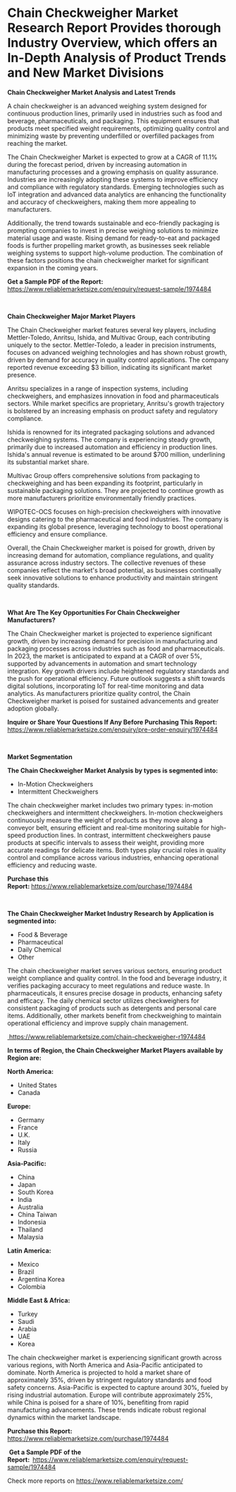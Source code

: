 <p><h1>Chain Checkweigher Market Research Report Provides thorough Industry Overview, which offers an In-Depth Analysis of Product Trends and New Market Divisions</h1></p><p><strong>Chain Checkweigher Market Analysis and Latest Trends</strong></p>
<p><p>A chain checkweigher is an advanced weighing system designed for continuous production lines, primarily used in industries such as food and beverage, pharmaceuticals, and packaging. This equipment ensures that products meet specified weight requirements, optimizing quality control and minimizing waste by preventing underfilled or overfilled packages from reaching the market.</p><p>The Chain Checkweigher Market is expected to grow at a CAGR of 11.1% during the forecast period, driven by increasing automation in manufacturing processes and a growing emphasis on quality assurance. Industries are increasingly adopting these systems to improve efficiency and compliance with regulatory standards. Emerging technologies such as IoT integration and advanced data analytics are enhancing the functionality and accuracy of checkweighers, making them more appealing to manufacturers. </p><p>Additionally, the trend towards sustainable and eco-friendly packaging is prompting companies to invest in precise weighing solutions to minimize material usage and waste. Rising demand for ready-to-eat and packaged foods is further propelling market growth, as businesses seek reliable weighing systems to support high-volume production. The combination of these factors positions the chain checkweigher market for significant expansion in the coming years.</p></p>
<p><strong>Get a Sample PDF of the Report:&nbsp;</strong> <a href="https://www.reliablemarketsize.com/enquiry/request-sample/1974484?utm_campaign=1897&utm_medium=2&utm_source=Github&utm_content=ia&utm_term=20022025&utm_id=chain-checkweigher">https://www.reliablemarketsize.com/enquiry/request-sample/1974484</a></p>
<p>&nbsp;</p>
<p><strong>Chain Checkweigher Major Market Players</strong></p>
<p><p>The Chain Checkweigher market features several key players, including Mettler-Toledo, Anritsu, Ishida, and Multivac Group, each contributing uniquely to the sector. Mettler-Toledo, a leader in precision instruments, focuses on advanced weighing technologies and has shown robust growth, driven by demand for accuracy in quality control applications. The company reported revenue exceeding $3 billion, indicating its significant market presence.</p><p>Anritsu specializes in a range of inspection systems, including checkweighers, and emphasizes innovation in food and pharmaceuticals sectors. While market specifics are proprietary, Anritsu's growth trajectory is bolstered by an increasing emphasis on product safety and regulatory compliance.</p><p>Ishida is renowned for its integrated packaging solutions and advanced checkweighing systems. The company is experiencing steady growth, primarily due to increased automation and efficiency in production lines. Ishida's annual revenue is estimated to be around $700 million, underlining its substantial market share.</p><p>Multivac Group offers comprehensive solutions from packaging to checkweighing and has been expanding its footprint, particularly in sustainable packaging solutions. They are projected to continue growth as more manufacturers prioritize environmentally friendly practices.</p><p>WIPOTEC-OCS focuses on high-precision checkweighers with innovative designs catering to the pharmaceutical and food industries. The company is expanding its global presence, leveraging technology to boost operational efficiency and ensure compliance.</p><p>Overall, the Chain Checkweigher market is poised for growth, driven by increasing demand for automation, compliance regulations, and quality assurance across industry sectors. The collective revenues of these companies reflect the market's broad potential, as businesses continually seek innovative solutions to enhance productivity and maintain stringent quality standards.</p></p>
<p>&nbsp;</p>
<p><strong>What Are The Key Opportunities For Chain Checkweigher Manufacturers?</strong></p>
<p><p>The Chain Checkweigher market is projected to experience significant growth, driven by increasing demand for precision in manufacturing and packaging processes across industries such as food and pharmaceuticals. In 2023, the market is anticipated to expand at a CAGR of over 5%, supported by advancements in automation and smart technology integration. Key growth drivers include heightened regulatory standards and the push for operational efficiency. Future outlook suggests a shift towards digital solutions, incorporating IoT for real-time monitoring and data analytics. As manufacturers prioritize quality control, the Chain Checkweigher market is poised for sustained advancements and greater adoption globally.</p></p>
<p><strong>Inquire or Share Your Questions If Any Before Purchasing This Report:</strong> <a href="https://www.reliablemarketsize.com/enquiry/pre-order-enquiry/1974484?utm_campaign=1897&utm_medium=2&utm_source=Github&utm_content=ia&utm_term=20022025&utm_id=chain-checkweigher">https://www.reliablemarketsize.com/enquiry/pre-order-enquiry/1974484</a></p>
<p>&nbsp;</p>
<p><strong>Market Segmentation</strong></p>
<p><strong>The Chain Checkweigher Market Analysis by types is segmented into:</strong></p>
<p><ul><li>In-Motion Checkweighers</li><li>Intermittent Checkweighers</li></ul></p>
<p><p>The chain checkweigher market includes two primary types: in-motion checkweighers and intermittent checkweighers. In-motion checkweighers continuously measure the weight of products as they move along a conveyor belt, ensuring efficient and real-time monitoring suitable for high-speed production lines. In contrast, intermittent checkweighers pause products at specific intervals to assess their weight, providing more accurate readings for delicate items. Both types play crucial roles in quality control and compliance across various industries, enhancing operational efficiency and reducing waste.</p></p>
<p><strong>Purchase this Report:&nbsp;</strong><a href="https://www.reliablemarketsize.com/purchase/1974484?utm_campaign=1897&utm_medium=2&utm_source=Github&utm_content=ia&utm_term=20022025&utm_id=chain-checkweigher">https://www.reliablemarketsize.com/purchase/1974484</a></p>
<p>&nbsp;</p>
<p><strong>The Chain Checkweigher Market Industry Research by Application is segmented into:</strong></p>
<p><ul><li>Food & Beverage</li><li>Pharmaceutical</li><li>Daily Chemical</li><li>Other</li></ul></p>
<p><p>The chain checkweigher market serves various sectors, ensuring product weight compliance and quality control. In the food and beverage industry, it verifies packaging accuracy to meet regulations and reduce waste. In pharmaceuticals, it ensures precise dosage in products, enhancing safety and efficacy. The daily chemical sector utilizes checkweighers for consistent packaging of products such as detergents and personal care items. Additionally, other markets benefit from checkweighing to maintain operational efficiency and improve supply chain management.</p></p>
<p><a href="https://www.reliablemarketsize.com/chain-checkweigher-r1974484?utm_campaign=1897&utm_medium=2&utm_source=Github&utm_content=ia&utm_term=20022025&utm_id=chain-checkweigher">&nbsp;https://www.reliablemarketsize.com/chain-checkweigher-r1974484</a></p>
<p><strong>In terms of Region, the Chain Checkweigher Market Players available by Region are:</strong></p>
<p>
    <p> <strong> North America: </strong>
        <ul>
            <li>United States</li>
            <li>Canada</li>
        </ul>
        </p> 
    <p> <strong> Europe: </strong>
        <ul>
            <li>Germany</li>
            <li>France</li>
            <li>U.K.</li>
            <li>Italy</li>
            <li>Russia</li>
        </ul>
        </p> 
    <p> <strong> Asia-Pacific: </strong>
        <ul>
            <li>China</li>
            <li>Japan</li>
            <li>South Korea</li>
            <li>India</li>
            <li>Australia</li>
            <li>China Taiwan</li>
            <li>Indonesia</li>
            <li>Thailand</li>
            <li>Malaysia</li>
        </ul>
        </p> 
    <p> <strong> Latin America: </strong>
        <ul>
            <li>Mexico</li>
            <li>Brazil</li>
            <li>Argentina Korea</li>
            <li>Colombia</li>
        </ul>
        </p> 
    <p> <strong> Middle East & Africa: </strong>
        <ul>
            <li>Turkey</li>
            <li>Saudi</li>
            <li>Arabia</li>
            <li>UAE</li>
            <li>Korea</li>
        </ul>
    </p>
    </p>
<p><p>The chain checkweigher market is experiencing significant growth across various regions, with North America and Asia-Pacific anticipated to dominate. North America is projected to hold a market share of approximately 35%, driven by stringent regulatory standards and food safety concerns. Asia-Pacific is expected to capture around 30%, fueled by rising industrial automation. Europe will contribute approximately 25%, while China is poised for a share of 10%, benefiting from rapid manufacturing advancements. These trends indicate robust regional dynamics within the market landscape.</p></p>
<p><strong>Purchase this Report: </strong><a href="https://www.reliablemarketsize.com/purchase/1974484?utm_campaign=1897&utm_medium=2&utm_source=Github&utm_content=ia&utm_term=20022025&utm_id=chain-checkweigher">https://www.reliablemarketsize.com/purchase/1974484</a></p>
<p>&nbsp;<strong>Get a Sample PDF of the Report:&nbsp;&nbsp;</strong><a href="https://www.reliablemarketsize.com/enquiry/request-sample/1974484?utm_campaign=1897&utm_medium=2&utm_source=Github&utm_content=ia&utm_term=20022025&utm_id=chain-checkweigher">https://www.reliablemarketsize.com/enquiry/request-sample/1974484</a></p>
<p><strong></strong></p>
<p>Check more reports on <a href="https://www.reliablemarketsize.com/?utm_campaign=1897&utm_medium=2&utm_source=Github&utm_content=ia&utm_term=20022025&utm_id=chain-checkweigher">https://www.reliablemarketsize.com/</a></p>